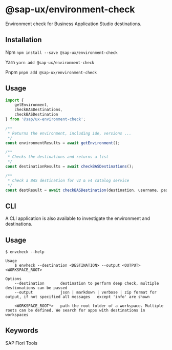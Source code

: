 # @sap-ux/environment-check

Environment check for Business Application Studio destinations.

## Installation
Npm
`npm install --save @sap-ux/environment-check`

Yarn
`yarn add @sap-ux/environment-check`

Pnpm
`pnpm add @sap-ux/environment-check`

## Usage

```javascript
import {
    getEnvironment,
    checkBASDestinations,
    checkBASDestination
} from '@sap/ux-environment-check';

/**
 * Returns the environment, including ide, versions ...
 */
const environmentResults = await getEnvironment();

/**
 * Checks the destinations and returns a list
 */
const destinationResults = await checkBASDestinations();

/**
 * Check a BAS destination for v2 & v4 catalog service 
 */
const destResult = await checkBASDestination(destination, username, password);

```

## CLI

A CLI application is also available to investigate the environment and destinations.

## Usage

```
$ envcheck --help

Usage 
    $ envheck --destination <DESTINATION> --output <OUTPUT> <WORKSPACE_ROOT>

Options
    --destination       destination to perform deep check, multiple destionations can be passed
    --output            json | markdown | verbose | zip format for output, if not specified all messages   except 'info' are shown

    <WORKSPACE_ROOT*>   path the root folder of a workspace. Multiple roots can be defined. We search for apps with destinations in workspaces

```
## Keywords
SAP Fiori Tools
